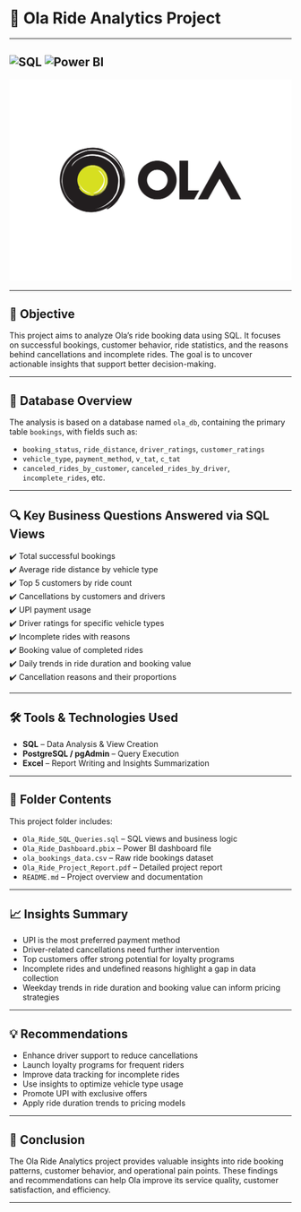 # 🚗 Ola Ride Analytics Project
---
![SQL](https://img.shields.io/badge/SQL-Used-blue?logo=postgresql)
![Power BI](https://img.shields.io/badge/Power%20BI-Used-yellow?logo=powerbi)
---
![Project Logo](logo.png)

---
## 🎯 Objective  
This project aims to analyze Ola’s ride booking data using SQL. It focuses on successful bookings, customer behavior, ride statistics, and the reasons behind cancellations and incomplete rides. The goal is to uncover actionable insights that support better decision-making.

---

## 🧱 Database Overview  
The analysis is based on a database named `ola_db`, containing the primary table `bookings`, with fields such as:
- `booking_status`, `ride_distance`, `driver_ratings`, `customer_ratings`
- `vehicle_type`, `payment_method`, `v_tat`, `c_tat`
- `canceled_rides_by_customer`, `canceled_rides_by_driver`, `incomplete_rides`, etc.

---

## 🔍 Key Business Questions Answered via SQL Views  
✔️ Total successful bookings  
✔️ Average ride distance by vehicle type  
✔️ Top 5 customers by ride count  
✔️ Cancellations by customers and drivers  
✔️ UPI payment usage  
✔️ Driver ratings for specific vehicle types  
✔️ Incomplete rides with reasons  
✔️ Booking value of completed rides  
✔️ Daily trends in ride duration and booking value  
✔️ Cancellation reasons and their proportions  

---

## 🛠 Tools & Technologies Used  
- **SQL** – Data Analysis & View Creation  
- **PostgreSQL / pgAdmin** – Query Execution  
- **Excel** – Report Writing and Insights Summarization  

---


## 📌 Folder Contents  
This project folder includes:  
- `Ola_Ride_SQL_Queries.sql` – SQL views and business logic  
- `Ola_Ride_Dashboard.pbix` – Power BI dashboard file  
- `ola_bookings_data.csv` – Raw ride bookings dataset  
- `Ola_Ride_Project_Report.pdf` – Detailed project report  
- `README.md` – Project overview and documentation  

---



## 📈 Insights Summary  
- UPI is the most preferred payment method  
- Driver-related cancellations need further intervention  
- Top customers offer strong potential for loyalty programs  
- Incomplete rides and undefined reasons highlight a gap in data collection  
- Weekday trends in ride duration and booking value can inform pricing strategies

---

## 💡 Recommendations  
- Enhance driver support to reduce cancellations  
- Launch loyalty programs for frequent riders  
- Improve data tracking for incomplete rides  
- Use insights to optimize vehicle type usage  
- Promote UPI with exclusive offers  
- Apply ride duration trends to pricing models  

---

## 📍 Conclusion  
The Ola Ride Analytics project provides valuable insights into ride booking patterns, customer behavior, and operational pain points. These findings and recommendations can help Ola improve its service quality, customer satisfaction, and efficiency.

---

